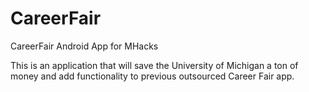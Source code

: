 # CareerFair
CareerFair Android App for MHacks

This is an application that will save the University of Michigan a ton of money and add functionality to previous outsourced Career Fair app.
